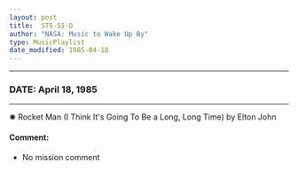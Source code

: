 ```yaml
---
layout: post
title:  STS-51-D
author: "NASA: Music to Wake Up By"
type: MusicPlaylist
date_modified: 1985-04-18
---
```


----
### DATE: April 18, 1985
----
✺ Rocket Man (I Think It's Going To Be a Long, Long Time) by Elton John

#### Comment:
* No mission comment
